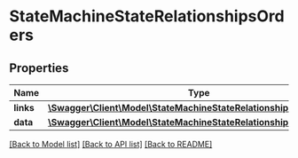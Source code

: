# StateMachineStateRelationshipsOrders

## Properties
Name | Type | Description | Notes
------------ | ------------- | ------------- | -------------
**links** | [**\Swagger\Client\Model\StateMachineStateRelationshipsOrdersLinks**](StateMachineStateRelationshipsOrdersLinks.md) |  | [optional] 
**data** | [**\Swagger\Client\Model\StateMachineStateRelationshipsOrdersData[]**](StateMachineStateRelationshipsOrdersData.md) |  | [optional] 

[[Back to Model list]](../../README.md#documentation-for-models) [[Back to API list]](../../README.md#documentation-for-api-endpoints) [[Back to README]](../../README.md)

